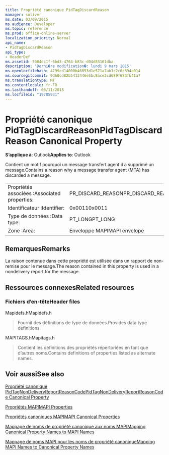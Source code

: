 ```yaml
---
title: Propriété canonique PidTagDiscardReason
manager: soliver
ms.date: 03/09/2015
ms.audience: Developer
ms.topic: reference
ms.prod: office-online-server
localization_priority: Normal
api_name:
- PidTagDiscardReason
api_type:
- HeaderDef
ms.assetid: 5004dc1f-6bd3-4764-b83c-d04d83161dba
description: 'Derni�re modification�: lundi 9 mars 2015'
ms.openlocfilehash: 4799cd14000b46053d1e571a7ab1c2c0c394a014
ms.sourcegitcommit: 9d60cd82b5413446e5bc8ace2cd689f683fb41a7
ms.translationtype: MT
ms.contentlocale: fr-FR
ms.lasthandoff: 06/11/2018
ms.locfileid: "19785931"
---
```

# <a name="pidtagdiscardreason-canonical-property"></a><span data-ttu-id="e7ef5-103">Propriété canonique PidTagDiscardReason</span><span class="sxs-lookup"><span data-stu-id="e7ef5-103">PidTagDiscardReason Canonical Property</span></span>

  
  
<span data-ttu-id="e7ef5-104">**S’applique à**: Outlook</span><span class="sxs-lookup"><span data-stu-id="e7ef5-104">**Applies to**: Outlook</span></span> 
  
<span data-ttu-id="e7ef5-105">Contient un motif pourquoi un message transfert agent d’a supprimé un message.</span><span class="sxs-lookup"><span data-stu-id="e7ef5-105">Contains a reason why a message transfer agent (MTA) has discarded a message.</span></span> 
  
|||
|:-----|:-----|
|<span data-ttu-id="e7ef5-106">Propriétés associées :</span><span class="sxs-lookup"><span data-stu-id="e7ef5-106">Associated properties:</span></span>  <br/> |<span data-ttu-id="e7ef5-107">PR_DISCARD_REASON</span><span class="sxs-lookup"><span data-stu-id="e7ef5-107">PR_DISCARD_REASON</span></span>  <br/> |
|<span data-ttu-id="e7ef5-108">Identificateur :</span><span class="sxs-lookup"><span data-stu-id="e7ef5-108">Identifier:</span></span>  <br/> |<span data-ttu-id="e7ef5-109">0x0011</span><span class="sxs-lookup"><span data-stu-id="e7ef5-109">0x0011</span></span>  <br/> |
|<span data-ttu-id="e7ef5-110">Type de données :</span><span class="sxs-lookup"><span data-stu-id="e7ef5-110">Data type:</span></span>  <br/> |<span data-ttu-id="e7ef5-111">PT_LONG</span><span class="sxs-lookup"><span data-stu-id="e7ef5-111">PT_LONG</span></span>  <br/> |
|<span data-ttu-id="e7ef5-112">Zone :</span><span class="sxs-lookup"><span data-stu-id="e7ef5-112">Area:</span></span>  <br/> |<span data-ttu-id="e7ef5-113">Enveloppe MAPI</span><span class="sxs-lookup"><span data-stu-id="e7ef5-113">MAPI envelope</span></span>  <br/> |
   
## <a name="remarks"></a><span data-ttu-id="e7ef5-114">Remarques</span><span class="sxs-lookup"><span data-stu-id="e7ef5-114">Remarks</span></span>

<span data-ttu-id="e7ef5-115">La raison contenue dans cette propriété est utilisée dans un rapport de non-remise pour le message.</span><span class="sxs-lookup"><span data-stu-id="e7ef5-115">The reason contained in this property is used in a nondelivery report for the message.</span></span>
  
## <a name="related-resources"></a><span data-ttu-id="e7ef5-116">Ressources connexes</span><span class="sxs-lookup"><span data-stu-id="e7ef5-116">Related resources</span></span>

### <a name="header-files"></a><span data-ttu-id="e7ef5-117">Fichiers d’en-tête</span><span class="sxs-lookup"><span data-stu-id="e7ef5-117">Header files</span></span>

<span data-ttu-id="e7ef5-118">Mapidefs.h</span><span class="sxs-lookup"><span data-stu-id="e7ef5-118">Mapidefs.h</span></span>
  
> <span data-ttu-id="e7ef5-119">Fournit des définitions de type de données.</span><span class="sxs-lookup"><span data-stu-id="e7ef5-119">Provides data type definitions.</span></span>
    
<span data-ttu-id="e7ef5-120">MAPITAGS.h</span><span class="sxs-lookup"><span data-stu-id="e7ef5-120">Mapitags.h</span></span>
  
> <span data-ttu-id="e7ef5-121">Contient les définitions des propriétés répertoriées en tant que d’autres noms.</span><span class="sxs-lookup"><span data-stu-id="e7ef5-121">Contains definitions of properties listed as alternate names.</span></span>
    
## <a name="see-also"></a><span data-ttu-id="e7ef5-122">Voir aussi</span><span class="sxs-lookup"><span data-stu-id="e7ef5-122">See also</span></span>



[<span data-ttu-id="e7ef5-123">Propriété canonique PidTagNonDeliveryReportReasonCode</span><span class="sxs-lookup"><span data-stu-id="e7ef5-123">PidTagNonDeliveryReportReasonCode Canonical Property</span></span>](pidtagnondeliveryreportreasoncode-canonical-property.md)


[<span data-ttu-id="e7ef5-124">Propriétés MAPI</span><span class="sxs-lookup"><span data-stu-id="e7ef5-124">MAPI Properties</span></span>](mapi-properties.md)
  
[<span data-ttu-id="e7ef5-125">Propriétés canoniques MAPI</span><span class="sxs-lookup"><span data-stu-id="e7ef5-125">MAPI Canonical Properties</span></span>](mapi-canonical-properties.md)
  
[<span data-ttu-id="e7ef5-126">Mappage de noms de propriété canonique aux noms MAPI</span><span class="sxs-lookup"><span data-stu-id="e7ef5-126">Mapping Canonical Property Names to MAPI Names</span></span>](mapping-canonical-property-names-to-mapi-names.md)
  
[<span data-ttu-id="e7ef5-127">Mappage de noms MAPI pour les noms de propriété canonique</span><span class="sxs-lookup"><span data-stu-id="e7ef5-127">Mapping MAPI Names to Canonical Property Names</span></span>](mapping-mapi-names-to-canonical-property-names.md)

